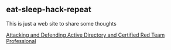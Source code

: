 ## eat-sleep-hack-repeat

This is just a web site to share some thoughts

[Attacking and Defending Active Directory and Certified Red Team Professional](/CRTP/crtp.md)
